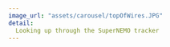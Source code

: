 ```yaml
---
image_url: "assets/carousel/topOfWires.JPG"
detail:
  Looking up through the SuperNEMO tracker
---
```

